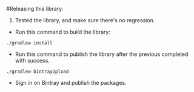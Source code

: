 #Releasing this library:
1. Tested the library, and make sure there's no regression.
- Run this command to build the library:
```shell
./gradlew install
```
- Run this command to publish the library after the previous completed with success.
```shell
./gradlew bintrayUpload
```
- Sign in on Bintray and publish the packages.